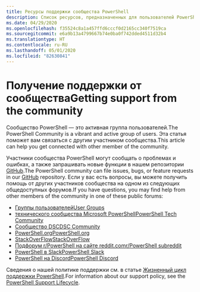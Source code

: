 ```yaml
---
title: Ресурсы поддержки сообщества PowerShell
description: Список ресурсов, предназначенных для пользователей PowerShell и созданных ими
ms.date: 04/29/2020
ms.openlocfilehash: f35524c8a1a457ffd6cccf0d2165cc340f7519ca
ms.sourcegitcommit: e6a9b13a4799667b74e0ba0f742dded4511d32b4
ms.translationtype: HT
ms.contentlocale: ru-RU
ms.lasthandoff: 05/01/2020
ms.locfileid: "82630841"
---
```

# <a name="getting-support-from-the-community"></a><span data-ttu-id="7eb43-103">Получение поддержки от сообщества</span><span class="sxs-lookup"><span data-stu-id="7eb43-103">Getting support from the community</span></span>

<span data-ttu-id="7eb43-104">Сообщество PowerShell — это активная группа пользователей.</span><span class="sxs-lookup"><span data-stu-id="7eb43-104">The PowerShell Community is a vibrant and active group of users.</span></span> <span data-ttu-id="7eb43-105">Эта статья поможет вам связаться с другим участником сообщества.</span><span class="sxs-lookup"><span data-stu-id="7eb43-105">This article can help you get connected with other member of the community.</span></span>

<span data-ttu-id="7eb43-106">Участники сообщества PowerShell могут сообщать о проблемах и ошибках, а также запрашивать новые функции в нашем репозитории [GitHub](https://github.com/powershell/powershell/issues).</span><span class="sxs-lookup"><span data-stu-id="7eb43-106">The PowerShell community can file issues, bugs, or feature requests in our [GitHub](https://github.com/powershell/powershell/issues) repository.</span></span> <span data-ttu-id="7eb43-107">Если у вас есть вопросы, вы можете получить помощь от других участников сообщества на одном из следующих общедоступных форумов.</span><span class="sxs-lookup"><span data-stu-id="7eb43-107">If you have questions, you may find help from other members of the community in one of these public forums:</span></span>

- [<span data-ttu-id="7eb43-108">Группы пользователей</span><span class="sxs-lookup"><span data-stu-id="7eb43-108">User Groups</span></span>](https://aka.ms/psusergroup)
- [<span data-ttu-id="7eb43-109">технического сообщества Microsoft PowerShell</span><span class="sxs-lookup"><span data-stu-id="7eb43-109">PowerShell Tech Community</span></span>](https://techcommunity.microsoft.com/t5/PowerShell/ct-p/WindowsPowerShell)
- [<span data-ttu-id="7eb43-110">Сообщество DSC</span><span class="sxs-lookup"><span data-stu-id="7eb43-110">DSC Community</span></span>](https://dsccommunity.org/)
- [<span data-ttu-id="7eb43-111">PowerShell.org</span><span class="sxs-lookup"><span data-stu-id="7eb43-111">PowerShell.org</span></span>](https://powershell.org/)
- [<span data-ttu-id="7eb43-112">StackOverFlow</span><span class="sxs-lookup"><span data-stu-id="7eb43-112">StackOverFlow</span></span>](https://stackoverflow.com/questions/tagged/powershell)
- [<span data-ttu-id="7eb43-113">Подфорум r/PowerShell на сайте reddit.com</span><span class="sxs-lookup"><span data-stu-id="7eb43-113">r/PowerShell subreddit</span></span>](https://www.reddit.com/r/PowerShell/)
- [<span data-ttu-id="7eb43-114">PowerShell в Slack</span><span class="sxs-lookup"><span data-stu-id="7eb43-114">PowerShell Slack</span></span>](https://join.slack.com/t/powershell/shared_invite/enQtNjk2ODE4MTkxNTY4LWJlOTU3NzBiYWFiMjM3Mzg3M2E5OGJiNGE4YjVhODVlNWNlY2I2ZWRkNGY2NjE4MThiYTg4OWI5NjA4MDM3ZjQ)
- [<span data-ttu-id="7eb43-115">PowerShell на Discord</span><span class="sxs-lookup"><span data-stu-id="7eb43-115">PowerShell Discord</span></span>](https://discord.gg/Ju25cw6)

<span data-ttu-id="7eb43-116">Сведения о нашей политике поддержки см. в статье [Жизненный цикл поддержки PowerShell](/powershell/scripting/powershell-support-lifecycle).</span><span class="sxs-lookup"><span data-stu-id="7eb43-116">For information about our support policy, see the [PowerShell Support Lifecycle](/powershell/scripting/powershell-support-lifecycle).</span></span>
